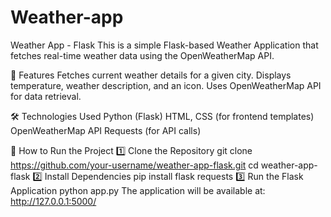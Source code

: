 # Weather-app
Weather App - Flask
This is a simple Flask-based Weather Application that fetches real-time weather data using the OpenWeatherMap API.

📌 Features
Fetches current weather details for a given city.
Displays temperature, weather description, and an icon.
Uses OpenWeatherMap API for data retrieval.

🛠 Technologies Used
Python (Flask)
HTML, CSS (for frontend templates)
OpenWeatherMap API
Requests (for API calls)

🚀 How to Run the Project
1️⃣ Clone the Repository
git clone https://github.com/your-username/weather-app-flask.git
cd weather-app-flask
2️⃣ Install Dependencies
pip install flask requests
3️⃣ Run the Flask Application
python app.py
The application will be available at: http://127.0.0.1:5000/
